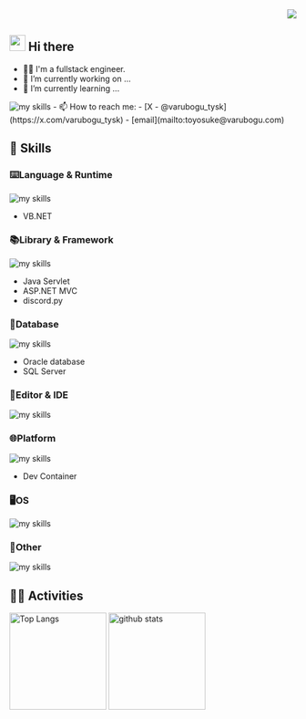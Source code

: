<!-- 1. GitHub usernameを変更 -->
<div align="right">
  <img src="https://komarev.com/ghpvc/?username=varubogu" />
</div>

<!-- 2. プロフィールや連絡先を変更 -->
## <img src="https://media.giphy.com/media/hvRJCLFzcasrR4ia7z/giphy.gif" width="28"> Hi there

- 🧑‍💻 I'm a fullstack engineer.
- 🔭 I’m currently working on ...
- 🌱 I’m currently learning ...
<img alt="my skills" src="https://skillicons.dev/icons?theme=dark&perline=7&i=godot" />
- 📫 How to reach me:
  - [X - @varubogu_tysk](https://x.com/varubogu_tysk)
  - [email](mailto:toyosuke@varubogu.com)


<!-- 3. 好きな技術スタックに変更 -->
<!-- ライトモート：theme=light, ダークモート：theme=dark -->
<!-- アイコンの選択肢一覧：https://arc.net/l/quote/zizyykfh -->
## 🌱 Skills

### ⌨️Language & Runtime

<img alt="my skills" src="https://skillicons.dev/icons?theme=dark&perline=7&i=html,css,js,ts,nodejs,npm,bun,rust,cs,dotnet,java,py,php" />

- VB.NET

### 📚Library & Framework

<img alt="my skills" src="https://skillicons.dev/icons?theme=dark&perline=7&i=tailwind,react,nodejs,npm,bun,astro,jquery,dotnet" />

- Java Servlet
- ASP.NET MVC
- discord.py

### 💾Database

<img alt="my skills" src="https://skillicons.dev/icons?theme=dark&perline=7&i=postgres,mysql" />

- Oracle database
- SQL Server

### 📝Editor & IDE

<img alt="my skills" src="https://skillicons.dev/icons?theme=dark&perline=7&i=visualstudio,vscode,eclipse,idea,pycharm,phpstorm,webstorm,obsidian" />

### 🌐Platform

<img alt="my skills" src="https://skillicons.dev/icons?theme=dark&perline=7&i=docker,aws,gcp,cloudflare" />

- Dev Container

### 🖥️OS

<img alt="my skills" src="https://skillicons.dev/icons?theme=dark&perline=7&i=windows,linux,ubuntu,apple" />

### 🔧Other

<img alt="my skills" src="https://skillicons.dev/icons?theme=dark&perline=7&i=twitter,discord,bots,notion,postman" />


<!-- 4. GitHub usernameを変更, 2箇所 -->
<!-- ライトモート：theme=light, ダークモート：theme=vue-dark  -->
## 🏃‍♀️ Activities
<div align="left"> 
  <img alt="Top Langs" height="170px" src="https://github-readme-stats.vercel.app/api?username=varubogu&theme=vue-dark&layout=compact" />
  <img alt="github stats" height="170px" src="https://github-readme-stats.vercel.app/api/top-langs/?username=varubogu&theme=vue-dark&layout=compact" />
</div>
